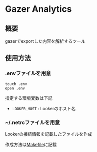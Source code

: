 # Gazer Analytics

## 概要
gazerでexportした内容を解析するツール

## 使用方法

### .envファイルを用意

```
touch .env
open .env
```

指定する環境変数は下記

* `LOOKER_HOST` : Lookerのホスト名


### ~/.netrcファイルを用意

Lookerの接続情報を記載したファイルを作成

作成方法は[Makefile](Makefile)に記載
